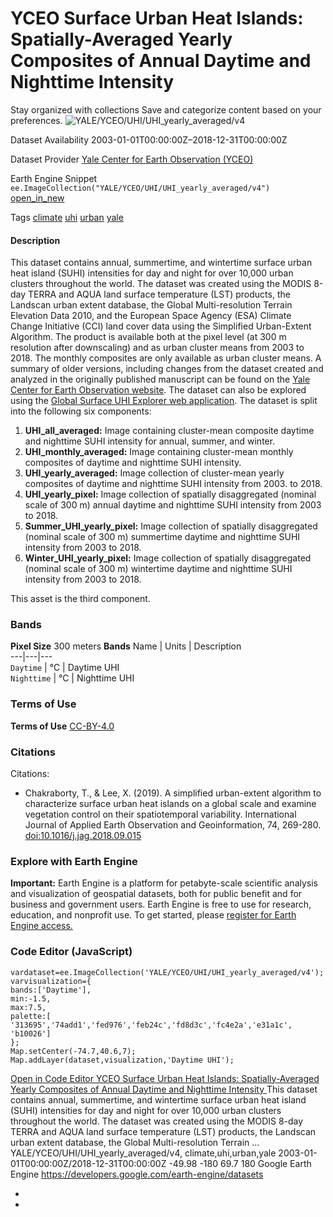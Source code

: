  
#  YCEO Surface Urban Heat Islands: Spatially-Averaged Yearly Composites of Annual Daytime and Nighttime Intensity 
Stay organized with collections  Save and categorize content based on your preferences. 
![YALE/YCEO/UHI/UHI_yearly_averaged/v4](https://developers.google.com/earth-engine/datasets/images/YALE/YALE_YCEO_UHI_UHI_yearly_averaged_v4_sample.png) 

Dataset Availability
    2003-01-01T00:00:00Z–2018-12-31T00:00:00Z 

Dataset Provider
     [ Yale Center for Earth Observation (YCEO) ](https://yceo.yale.edu/research/global-surface-uhi-explorer) 

Earth Engine Snippet
     `    ee.ImageCollection("YALE/YCEO/UHI/UHI_yearly_averaged/v4")   ` [ open_in_new ](https://code.earthengine.google.com/?scriptPath=Examples:Datasets/YALE/YALE_YCEO_UHI_UHI_yearly_averaged_v4) 

Tags
     [climate](https://developers.google.com/earth-engine/datasets/tags/climate) [uhi](https://developers.google.com/earth-engine/datasets/tags/uhi) [urban](https://developers.google.com/earth-engine/datasets/tags/urban) [yale](https://developers.google.com/earth-engine/datasets/tags/yale)
#### Description
This dataset contains annual, summertime, and wintertime surface urban heat island (SUHI) intensities for day and night for over 10,000 urban clusters throughout the world. The dataset was created using the MODIS 8-day TERRA and AQUA land surface temperature (LST) products, the Landscan urban extent database, the Global Multi-resolution Terrain Elevation Data 2010, and the European Space Agency (ESA) Climate Change Initiative (CCI) land cover data using the Simplified Urban-Extent Algorithm. The product is available both at the pixel level (at 300 m resolution after downscaling) and as urban cluster means from 2003 to 2018. The monthly composites are only available as urban cluster means.
A summary of older versions, including changes from the dataset created and analyzed in the originally published manuscript can be found on the [Yale Center for Earth Observation website](https://yceo.yale.edu/research/global-surface-uhi-explorer). The dataset can also be explored using the [Global Surface UHI Explorer web application](https://yceo.users.earthengine.app/view/uhimap).
The dataset is split into the following six components:
  1. **UHI_all_averaged:** Image containing cluster-mean composite daytime and nighttime SUHI intensity for annual, summer, and winter.
  2. **UHI_monthly_averaged:** Image containing cluster-mean monthly composites of daytime and nighttime SUHI intensity.
  3. **UHI_yearly_averaged:** Image collection of cluster-mean yearly composites of daytime and nighttime SUHI intensity from 2003. to 2018.
  4. **UHI_yearly_pixel:** Image collection of spatially disaggregated (nominal scale of 300 m) annual daytime and nighttime SUHI intensity from 2003 to 2018.
  5. **Summer_UHI_yearly_pixel:** Image collection of spatially disaggregated (nominal scale of 300 m) summertime daytime and nighttime SUHI intensity from 2003 to 2018.
  6. **Winter_UHI_yearly_pixel:** Image collection of spatially disaggregated (nominal scale of 300 m) wintertime daytime and nighttime SUHI intensity from 2003 to 2018.


This asset is the third component.
### Bands
**Pixel Size** 300 meters 
**Bands**
Name | Units | Description  
---|---|---  
`Daytime` | °C | Daytime UHI  
`Nighttime` | °C | Nighttime UHI  
### Terms of Use
**Terms of Use**
[CC-BY-4.0](https://spdx.org/licenses/CC-BY-4.0.html)
### Citations
Citations:
  * Chakraborty, T., & Lee, X. (2019). A simplified urban-extent algorithm to characterize surface urban heat islands on a global scale and examine vegetation control on their spatiotemporal variability. International Journal of Applied Earth Observation and Geoinformation, 74, 269-280. [doi:10.1016/j.jag.2018.09.015](https://doi.org/10.1016/j.jag.2018.09.015)


### Explore with Earth Engine
**Important:** Earth Engine is a platform for petabyte-scale scientific analysis and visualization of geospatial datasets, both for public benefit and for business and government users. Earth Engine is free to use for research, education, and nonprofit use. To get started, please [register for Earth Engine access.](https://console.cloud.google.com/earth-engine)
### Code Editor (JavaScript)
```
vardataset=ee.ImageCollection('YALE/YCEO/UHI/UHI_yearly_averaged/v4');
varvisualization={
bands:['Daytime'],
min:-1.5,
max:7.5,
palette:[
'313695','74add1','fed976','feb24c','fd8d3c','fc4e2a','e31a1c',
'b10026']
};
Map.setCenter(-74.7,40.6,7);
Map.addLayer(dataset,visualization,'Daytime UHI');
```
[ Open in Code Editor ](https://code.earthengine.google.com/?scriptPath=Examples:Datasets/YALE/YALE_YCEO_UHI_UHI_yearly_averaged_v4)
[ YCEO Surface Urban Heat Islands: Spatially-Averaged Yearly Composites of Annual Daytime and Nighttime Intensity ](https://developers.google.com/earth-engine/datasets/catalog/YALE_YCEO_UHI_UHI_yearly_averaged_v4)
This dataset contains annual, summertime, and wintertime surface urban heat island (SUHI) intensities for day and night for over 10,000 urban clusters throughout the world. The dataset was created using the MODIS 8-day TERRA and AQUA land surface temperature (LST) products, the Landscan urban extent database, the Global Multi-resolution Terrain …
YALE/YCEO/UHI/UHI_yearly_averaged/v4, climate,uhi,urban,yale 
2003-01-01T00:00:00Z/2018-12-31T00:00:00Z
-49.98 -180 69.7 180 
Google Earth Engine
https://developers.google.com/earth-engine/datasets
  * [ ](https://doi.org/https://yceo.yale.edu/research/global-surface-uhi-explorer)
  * [ ](https://doi.org/https://developers.google.com/earth-engine/datasets/catalog/YALE_YCEO_UHI_UHI_yearly_averaged_v4)


